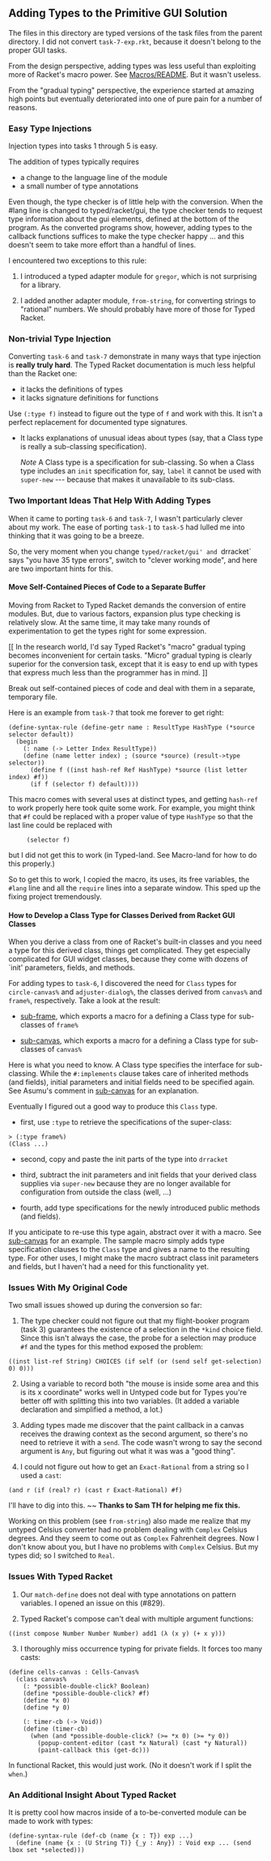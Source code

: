 ## Adding Types to the Primitive GUI Solution 

The files in this directory are typed versions of the task files from the
parent directory. I did not convert `task-7-exp.rkt`, because it doesn't
belong to the proper GUI tasks. 

From the design perspective, adding types was less useful than exploiting
more of Racket's macro power. See [Macros/README](../Macros/README.md). But
it wasn't useless. 

From the "gradual typing" perspective, the experience started at amazing
high points but eventually deteriorated into one of pure pain for a number
of reasons. 

### Easy Type Injections 

Injection types into tasks 1 through 5 is easy. 

The addition of types typically requires

- a change to the language line of the module 
- a small number of type annotations

Even though, the type checker is of little help with the conversion.  When
the #lang line is changed to typed/racket/gui, the type checker tends to
request type information about the gui elements, defined at the bottom of
the program. As the converted programs show, however, adding types to the
callback functions suffices to make the type checker happy ... and this
doesn't seem to take more effort than a handful of lines.

I encountered two exceptions to this rule: 

1. I introduced a typed adapter module for `gregor`, which is not
surprising for a library. 

2. I added another adapter module, `from-string`, for converting strings to
"rational" numbers. We should probably have more of those for Typed Racket. 

### Non-trivial Type Injection 

Converting `task-6` and `task-7` demonstrate in many ways that type
injection is **really truly hard**. The Typed Racket documentation is much
less helpful than the Racket one: 

- it lacks the definitions of types 
- it lacks signature definitions for functions 

Use `(:type f)` instead to figure out the type of `f` and work with
this. It isn't a perfect replacement for documented type signatures.

- It lacks explanations of unusual ideas about types (say, that a Class
  type is really a sub-classing specification). 

  *Note* A Class type is a specification for sub-classing. So when a Class
   type includes an `init` specification for, say, `label` it cannot be used
   with `super-new` --- because that makes it unavailable to its sub-class. 

### Two Important Ideas That Help With Adding Types 

When it came to porting `task-6` and `task-7`, I wasn't particularly clever
about my work. The ease of porting `task-1` to `task-5` had lulled me into
thinking that it was going to be a breeze. 

So, the very moment when you change `typed/racket/gui' and `drracket` says
"you have 35 type errors", switch to "clever working mode", and here are
two important hints for this. 

#### Move Self-Contained Pieces of Code to a Separate Buffer 

Moving from Racket to Typed Racket demands the conversion of entire
modules. But, due to various factors, expansion plus type checking is
relatively slow. At the same time, it may take many rounds of
experimentation to get the types right for some expression. 

[[ In the research world, I'd say Typed Racket's "macro" gradual typing
becomes inconvenient for certain tasks. "Micro" gradual typing is clearly
superior for the conversion task, except that it is easy to end up with
types that express much less than the programmer has in mind. ]]

Break out self-contained pieces of code and deal with them in a separate,
temporary file. 

Here is an example from `task-7` that took me forever to get right: 

```
(define-syntax-rule (define-getr name : ResultType HashType (*source selector default))
  (begin
    (: name (-> Letter Index ResultType))
    (define (name letter index) ; (source *source) (result->type selector))
      (define f ((inst hash-ref Ref HashType) *source (list letter index) #f))
      (if f (selector f) default))))
```

This macro comes with several uses at distinct types, and getting
`hash-ref` to work properly here took quite some work.  For example, you
might think that `#f` could be replaced with a proper value of type
`HashType` so that the last line could be replaced with

``` 
     (selector f)
```

but I did not get this to work (in Typed-land. See Macro-land for how to do
this properly.) 

So to get this to work, I copied the macro, its uses, its free variables,
the `#lang` line and all the `require` lines into a separate window. This
sped up the fixing project tremendously. 

#### How to Develop a Class Type for Classes Derived from Racket GUI Classes

When you derive a class from one of Racket's built-in classes and you need
a type for this derived class, things get complicated. They get especially
complicated for GUI widget classes, because they come with dozens of
`init' parameters, fields, and methods. 

For adding types to `task-6`, I discovered the need for `Class` types for
`circle-canvas%` and `adjuster-dialog%`, the classes derived from `canvas%`
and `frame%`, respectively. Take a look at the result: 

- [sub-frame](sub-frame.rkt), which exports a macro for a defining a Class
  type for sub-classes of `frame%`

- [sub-canvas](sub-canvas.rkt), which exports a macro for a defining a Class
  type for sub-classes of `canvas%`

Here is what you need to know. A Class type specifies the interface for
sub-classing. While the `#:implements` clause takes care of inherited
methods (and fields), initial parameters and initial fields need to be
specified again.  See Asumu's comment in [sub-canvas](sub-canvas.rkt) for
an explanation. 

Eventually I figured out a good way to produce this `Class` type. 

- first, use `:type` to retrieve the specifications of the super-class:

```
> (:type frame%) 
(Class ...)
```

- second, copy and paste the init parts of the type into `drracket`

- third, subtract the init parameters and init fields that your derived
  class supplies via `super-new` because they are no longer available for
  configuration from outside the class (well, ...) 

- fourth, add type specifications for the newly introduced public methods
  (and fields). 

If you anticipate to re-use this type again, abstract over it with a
macro. See [sub-canvas](sub-canvas.rkt) for an example. The sample macro
simply adds type specification clauses to the `Class` type and gives a name
to the resulting type. For other uses, I might make the macro subtract
class init parameters and fields, but I haven't had a need for this
functionality yet. 

### Issues With My Original Code 

Two small issues showed up during the conversion so far: 

1. The type checker could not figure out that my flight-booker program
(task 3) guarantees the existence of a selection in the `*kind` choice
field. Since this isn't always the case, the probe for a selection may
produce `#f` and the types for this method exposed the problem: 

```
((inst list-ref String) CHOICES (if self (or (send self get-selection) 0) 0)))
```

2. Using a variable to record both "the mouse is inside some area and this
is its x coordinate" works well in Untyped code but for Types you're better
off with splitting this into two variables. (It added a variable
declaration and simplified a method, a lot.) 

3. Adding types made me discover that the paint callback in a canvas
receives the drawing context as the second argument, so there's no need to
retrieve it with a `send`. The code wasn't wrong to say the second argument
is `Any`, but figuring out what it was was a "good thing". 

4. I could not figure out how to get an `Exact-Rational` from a string so I
used a `cast`: 

```
(and r (if (real? r) (cast r Exact-Rational) #f)
```
I'll have to dig into this. ~~ **Thanks to Sam TH for helping me fix
this.**

Working on this problem (see `from-string`) also made me realize that my
untyped Celsius converter had no problem dealing with `Complex` Celsius
degrees. And they seem to come out as `Complex` Fahrenheit degrees. Now I
don't know about you, but I have no problems with `Complex` Celsius. But my
types did; so I switched to `Real`. 

### Issues With Typed Racket 

1. Our `match-define` does not deal with type annotations on pattern
variables. I opened an issue on this (#829). 

2. Typed Racket's compose can't deal with multiple argument functions: 

```
((inst compose Number Number Number) add1 (λ (x y) (+ x y)))
```

3. I thoroughly miss occurrence typing for private fields. It forces too many casts: 

```
(define cells-canvas : Cells-Canvas%
  (class canvas%
    (: *possible-double-click? Boolean)
    (define *possible-double-click? #f)
    (define *x 0)
    (define *y 0)

    (: timer-cb (-> Void))
    (define (timer-cb) 
      (when (and *possible-double-click? (>= *x 0) (>= *y 0))
        (popup-content-editor (cast *x Natural) (cast *y Natural))
        (paint-callback this (get-dc)))
```

In functional Racket, this would just work. (No it doesn't work if I split
the `when`.)

### An Additional Insight About Typed Racket

It is pretty cool how macros inside of a to-be-converted module can be made
to work with types: 

```
(define-syntax-rule (def-cb (name {x : T}) exp ...)
  (define (name {x : (U String T)} {_y : Any}) : Void exp ... (send lbox set *selected)))
```

